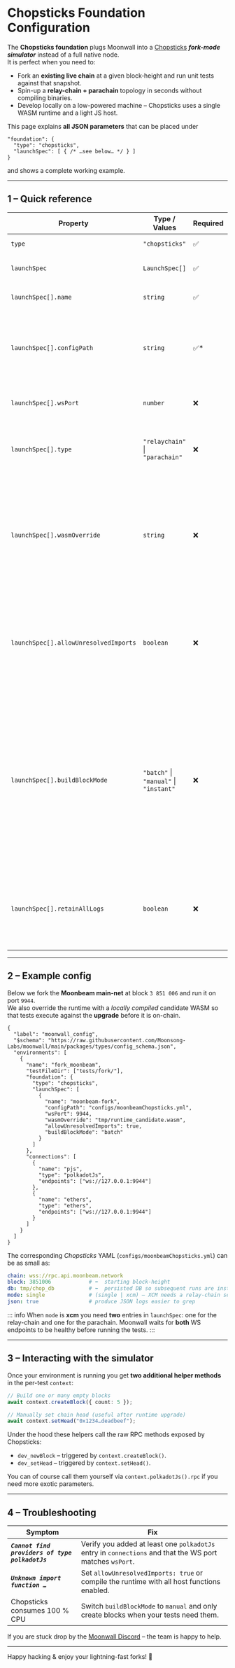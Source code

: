 # Chopsticks Foundation Configuration

The **Chopsticks foundation** plugs Moonwall into a [Chopsticks](https://github.com/AcalaNetwork/chopsticks) ***fork-mode simulator*** instead of a full native node.  
It is perfect when you need to:

* Fork an **existing live chain** at a given block‐height and run unit tests against that snapshot.  
* Spin-up a **relay-chain + parachain** topology in seconds without compiling binaries.  
* Develop locally on a low-powered machine – Chopsticks uses a single WASM runtime and a light JS host.

This page explains **all JSON parameters** that can be placed under

```jsonc
"foundation": {
  "type": "chopsticks",
  "launchSpec": [ { /* …see below… */ } ]
}
```

and shows a complete working example.

---

## 1 – Quick reference

| Property                | Type / Values                              | Required | Description |
|-------------------------|--------------------------------------------|----------|-------------|
| `type`                  | `"chopsticks"`                             | ✅       | Identifies the foundation. |
| `launchSpec`            | `LaunchSpec[]`                             | ✅       | One entry **per chain** (relay or para). |
| `launchSpec[].name`     | `string`                                   | ✅       | An arbitrary label visible in logs. |
| `launchSpec[].configPath`| `string`                                  | ✅*      | Absolute / relative path to a Chopsticks YAML/JSON config. *Required for multi-chain.* |
| `launchSpec[].wsPort`   | `number`                                   | ❌       | Override the WS RPC port (single-chain only). |
| `launchSpec[].type`     | `"relaychain"` \| `"parachain"`          | ❌       | Defaults to `parachain`.  Needed when you start a relay-chain instance. |
| `launchSpec[].wasmOverride` | `string`                                | ❌       | Path to an **alternative runtime** (`.wasm`) that Chopsticks should load instead of the one bundled in the DB. Handy for testing **runtime upgrades**. |
| `launchSpec[].allowUnresolvedImports` | `boolean`                   | ❌       | Skip host-function validation.  Useful when Smoldot complains about unknown imports. Defaults to `true`. |
| `launchSpec[].buildBlockMode` | `"batch"` \| `"manual"` \| `"instant"` | ❌ | How Chopsticks should advance blocks. `batch` (default) creates one block per `dev_newBlock` request, `manual` waits for explicit RPC calls, `instant` auto-builds as soon as there are extrinsics in queue. Single-chain only. |
| `launchSpec[].retainAllLogs` | `boolean`                              | ❌       | Keep *all* previous log files in `tmp/node_logs`. By default Moonwall wipes the folder on every run. |

---

## 2 – Example config

Below we fork the **Moonbeam main-net** at block `3 851 006` and run it on port `9944`.  
We also override the runtime with a *locally compiled* candidate WASM so that tests execute against the **upgrade** before it is on-chain.

```jsonc
{
  "label": "moonwall_config",
  "$schema": "https://raw.githubusercontent.com/Moonsong-Labs/moonwall/main/packages/types/config_schema.json",
  "environments": [
    {
      "name": "fork_moonbeam",
      "testFileDir": ["tests/fork/"],
      "foundation": {
        "type": "chopsticks",
        "launchSpec": [
          {
            "name": "moonbeam-fork",
            "configPath": "configs/moonbeamChopsticks.yml",
            "wsPort": 9944,
            "wasmOverride": "tmp/runtime_candidate.wasm",
            "allowUnresolvedImports": true,
            "buildBlockMode": "batch"
          }
        ]
      },
      "connections": [
        {
          "name": "pjs",
          "type": "polkadotJs",
          "endpoints": ["ws://127.0.0.1:9944"]
        },
        {
          "name": "ethers",
          "type": "ethers",
          "endpoints": ["ws://127.0.0.1:9944"]
        }
      ]
    }
  ]
}
```

The corresponding *Chopsticks* YAML (`configs/moonbeamChopsticks.yml`) can be as small as:

```yaml
chain: wss://rpc.api.moonbeam.network
block: 3851006            # ⬅️  starting block-height
db: tmp/chop_db           # ⬅️  persisted DB so subsequent runs are instant
mode: single              # (single | xcm) – XCM needs a relay-chain section too
json: true                # produce JSON logs easier to grep
```

::: info
When `mode` is **xcm** you need **two** entries in `launchSpec`: one for the relay-chain and one for the parachain.  Moonwall waits for **both** WS endpoints to be healthy before running the tests.
:::

---

## 3 – Interacting with the simulator

Once your environment is running you get **two additional helper methods** in the per-test `context`:

```ts
// Build one or many empty blocks
await context.createBlock({ count: 5 });

// Manually set chain head (useful after runtime upgrade)
await context.setHead("0x1234…deadbeef");
```

Under the hood these helpers call the raw RPC methods exposed by Chopsticks:

* `dev_newBlock` – triggered by `context.createBlock()`.
* `dev_setHead`  – triggered by `context.setHead()`.

You can of course call them yourself via `context.polkadotJs().rpc` if you need more exotic parameters.

---

## 4 – Troubleshooting

| Symptom | Fix |
|---------|-----|
| ***`Cannot find providers of type polkadotJs`*** | Verify you added at least one `polkadotJs` entry in `connections` and that the WS port matches `wsPort`. |
| ***`Unknown import function …`*** | Set `allowUnresolvedImports: true` or compile the runtime with all host functions enabled. |
| Chopsticks consumes 100 % CPU  | Switch `buildBlockMode` to `manual` and only create blocks when your tests need them. |

If you are stuck drop by the [Moonwall Discord](https://discord.gg/tX7VnVgFe5) – the team is happy to help.

---

Happy hacking & enjoy your lightning-fast forks! 🚀
